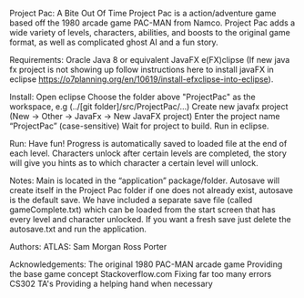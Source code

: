 ﻿Project Pac: A Bite Out Of Time
Project Pac is a action/adventure game based off the 1980 arcade game PAC-MAN from Namco. Project Pac adds a wide variety of levels, characters, abilities, and boosts to the original game format, as well as complicated ghost AI and a fun story.

Requirements:
Oracle Java 8 or equivalent
JavaFX
e(FX)clipse 
(If new java fx project is not showing up follow instructions here to install javaFX in eclipse https://o7planning.org/en/10619/install-efxclipse-into-eclipse).

Install:
Open eclipse
Choose the folder above "ProjectPac" as the workspace, e.g (../[git folder]/src/ProjectPac/…)
Create new javafx project (New -> Other -> JavaFx  -> New JavaFX project)
Enter the project name “ProjectPac” (case-sensitive)
Wait for project to build.
Run in eclipse.

Run:
Have fun!
Progress is automatically saved to loaded file at the end of each level. 
Characters unlock after certain levels are completed, the story will give you hints as to which character a certain level will unlock.

Notes:
Main is located in the “application” package/folder.
Autosave will create itself in the Project Pac folder if one does not already exist, autosave is the default save.
We have included a separate save file (called gameComplete.txt) which can be loaded from the start screen that has every level and character unlocked. 
If you want a fresh save just delete the autosave.txt and run the application.

Authors:
ATLAS:
Sam Morgan
Ross Porter

Acknowledgements:
The original 1980 PAC-MAN arcade game
Providing the base game concept
Stackoverflow.com
Fixing far too many errors
CS302 TA's
Providing a helping hand when necessary
